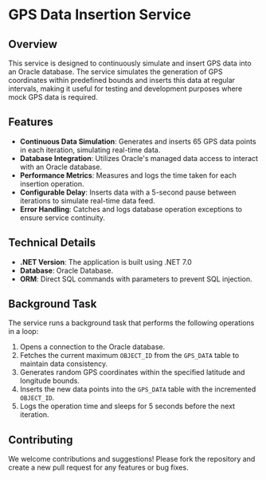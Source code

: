 # GPS Data Insertion Service

## Overview

This service is designed to continuously simulate and insert GPS data into an Oracle database. The service simulates the generation of GPS coordinates within predefined bounds and inserts this data at regular intervals, making it useful for testing and development purposes where mock GPS data is required.

## Features

- **Continuous Data Simulation**: Generates and inserts 65 GPS data points in each iteration, simulating real-time data.
- **Database Integration**: Utilizes Oracle's managed data access to interact with an Oracle database.
- **Performance Metrics**: Measures and logs the time taken for each insertion operation.
- **Configurable Delay**: Inserts data with a 5-second pause between iterations to simulate real-time data feed.
- **Error Handling**: Catches and logs database operation exceptions to ensure service continuity.

## Technical Details

- **.NET Version**: The application is built using .NET 7.0
- **Database**: Oracle Database. 
- **ORM**: Direct SQL commands with parameters to prevent SQL injection.

## Background Task

The service runs a background task that performs the following operations in a loop:
1. Opens a connection to the Oracle database.
2. Fetches the current maximum `OBJECT_ID` from the `GPS_DATA` table to maintain data consistency.
3. Generates random GPS coordinates within the specified latitude and longitude bounds.
4. Inserts the new data points into the `GPS_DATA` table with the incremented `OBJECT_ID`.
5. Logs the operation time and sleeps for 5 seconds before the next iteration.

## Contributing

We welcome contributions and suggestions! Please fork the repository and create a new pull request for any features or bug fixes.

